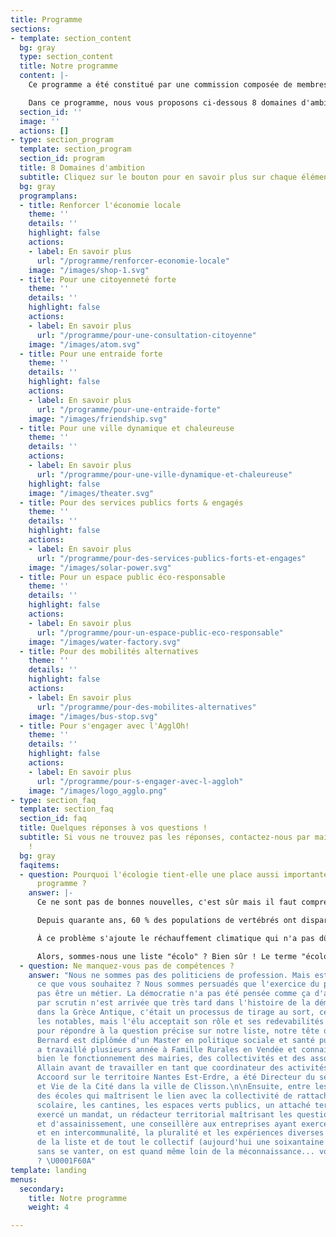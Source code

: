 ```yaml
---
title: Programme
sections:
- template: section_content
  bg: gray
  type: section_content
  title: Notre programme
  content: |-
    Ce programme a été constitué par une commission composée de membres de la liste [Gétigné Collectif](/liste-participative) et de citoyens volontaires. Grâce à un processus participatif, l'équipe a réussi à proposer un programme solide et équilibré. C'est grâce au dialogue et à la présence de personnes expérimentées et compétentes dans plusieurs domaines : l'environnement, la gestion des déchêts, l'économie, le commerce, la comptabilité, l'urbanisme, le transport, les sciences sociales, l'éducation, le numérique.

    Dans ce programme, nous vous proposons ci-dessous 8 domaines d'ambitions intégrant 20 mesures du [Pacte pour la Transition](https://www.pacte-transition.org "Pacte pour la Transition") ainsi que les 3 chantiers structurants qui sont ressortis lors de nos débats.
  section_id: ''
  image: ''
  actions: []
- type: section_program
  template: section_program
  section_id: program
  title: 8 Domaines d'ambition
  subtitle: Cliquez sur le bouton pour en savoir plus sur chaque élément.
  bg: gray
  programplans:
  - title: Renforcer l'économie locale
    theme: ''
    details: ''
    highlight: false
    actions:
    - label: En savoir plus
      url: "/programme/renforcer-economie-locale"
    image: "/images/shop-1.svg"
  - title: Pour une citoyenneté forte
    theme: ''
    details: ''
    highlight: false
    actions:
    - label: En savoir plus
      url: "/programme/pour-une-consultation-citoyenne"
    image: "/images/atom.svg"
  - title: Pour une entraide forte
    theme: ''
    details: ''
    highlight: false
    actions:
    - label: En savoir plus
      url: "/programme/pour-une-entraide-forte"
    image: "/images/friendship.svg"
  - title: Pour une ville dynamique et chaleureuse
    theme: ''
    details: ''
    actions:
    - label: En savoir plus
      url: "/programme/pour-une-ville-dynamique-et-chaleureuse"
    highlight: false
    image: "/images/theater.svg"
  - title: Pour des services publics forts & engagés
    theme: ''
    details: ''
    highlight: false
    actions:
    - label: En savoir plus
      url: "/programme/pour-des-services-publics-forts-et-engages"
    image: "/images/solar-power.svg"
  - title: Pour un espace public éco-responsable
    theme: ''
    details: ''
    highlight: false
    actions:
    - label: En savoir plus
      url: "/programme/pour-un-espace-public-eco-responsable"
    image: "/images/water-factory.svg"
  - title: Pour des mobilités alternatives
    theme: ''
    details: ''
    highlight: false
    actions:
    - label: En savoir plus
      url: "/programme/pour-des-mobilites-alternatives"
    image: "/images/bus-stop.svg"
  - title: Pour s'engager avec l'AgglOh!
    theme: ''
    details: ''
    highlight: false
    actions:
    - label: En savoir plus
      url: "/programme/pour-s-engager-avec-l-aggloh"
    image: "/images/logo_agglo.png"
- type: section_faq
  template: section_faq
  section_id: faq
  title: Quelques réponses à vos questions !
  subtitle: Si vous ne trouvez pas les réponses, contactez-nous par mail ou téléphone
    !
  bg: gray
  faqitems:
  - question: Pourquoi l'écologie tient-elle une place aussi importante dans notre
      programme ?
    answer: |-
      Ce ne sont pas de bonnes nouvelles, c'est sûr mais il faut comprendre la situation. Les scientifiques sont unanimes : il y a **URGENCE**. La biodiversité s'est effondrée au cours des 40 dernières années, essentiellement à cause de la déforestation et des pesticides. Les chiffres font froid dans le dos, si vous ne les connaissez pas, préparez-vous :

      Depuis quarante ans, 60 % des populations de vertébrés ont disparu. Poissons, mammifères, reptiles, amphibiens _n’ont jamais décliné à un rythme si rapide, qui est aujourd’hui cent à mille fois supérieur que celui calculé au cours des temps géologiques_, [s’alarmait l’an dernier le WWF](https://reporterre.net/Depuis-1970-les-populations-de-vertebres-ont-chute-de-60-alerte-le-WWF). Mais il ne fait pas bon avoir six pattes non plus : [d’après une étude publiée début 2019](https://reporterre.net/Les-insectes-pourraient-disparaitre-d-ici-un-siecle), les insectes pourraient disparaître d’ici un siècle. Où que l’on regarde, les signaux sont au rouge. La biodiversité — qui recouvre la diversité des écosystèmes, des espèces animales ou végétales et des gènes — est si menacée que l’on parle désormais d’une sixième extinction de masse.

      À ce problème s'ajoute le réchauffement climatique qui n'a pas dû vous échapper. Les innondations, les tempêtes, les incendies, les canicules, ces événements parfois catastrophiques ont déjà commencé à s'intensifier et à se multiplier. Les scientifiques tirent toutes les sonnettes d'alarmes qu'ils peuvent mais les hommes et femmes politiques ne semblent pas saisir l'urgence de la situation. Mais si à l'échelle nationale et internationale, nous n'avons pas le contrôle sur nos dirigeants, l'échelle municipale semble être parfaite. Chaque commune, chaque territoire se doit d'agir, d'informer, d'orienter les politiques selon ses spécificités afin de réduire notre impact sur l'environnement.

      Alors, sommes-nous une liste "écolo" ? Bien sûr ! Le terme "écologie" tire ses racines de **oikos** qui signifie la maison et **logos** qui signifie la science. L'écologie, c'est donc juste l'étude de notre milieu naturel, celui où l'on vit tous, humains et animaux, la Terre. C'est pour nous et nos enfants que nous faisons ça.
  - question: Ne manquez-vous pas de compétences ?
    answer: "Nous ne sommes pas des politiciens de profession. Mais est-ce vraiment
      ce que vous souhaitez ? Nous sommes persuadés que l'exercice du pouvoir ne devrait
      pas être un métier. La démocratie n'a pas été pensée comme ça d'ailleurs, l'élection
      par scrutin n'est arrivée que très tard dans l'histoire de la démocratie ! Avant,
      dans la Grèce Antique, c'était un processus de tirage au sort, certes parmi
      les notables, mais l'élu acceptait son rôle et ses redevabilités comme un honneur.\n\nMaintenant
      pour répondre à la question précise sur notre liste, notre tête de liste Marion
      Bernard est diplômée d'un Master en politique sociale et santé publique. Elle
      a travaillé plusieurs année à Famille Rurales en Vendée et connait donc assez
      bien le fonctionnement des mairies, des collectivités et des associations. Cyril
      Allain avant de travailler en tant que coordinateur des activités de l'association
      Accoord sur le territoire Nantes Est-Erdre, a été Directeur du service Animation
      et Vie de la Cité dans la ville de Clisson.\n\nEnsuite, entre les professeurs
      des écoles qui maîtrisent le lien avec la collectivité de rattachement, le transport
      scolaire, les cantines, les espaces verts publics, un attaché territorial ayant
      exercé un mandat, un rédacteur territorial maîtrisant les questions d'urbanisme
      et d'assainissement, une conseillère aux entreprises ayant exercé en commune
      et en intercommunalité, la pluralité et les expériences diverses de chaque personne
      de la liste et de tout le collectif (aujourd'hui une soixantaine de membres),
      sans se vanter, on est quand même loin de la méconnaissance... vous nous l'accordez
      ? \U0001F60A"
template: landing
menus:
  secondary:
    title: Notre programme
    weight: 4

---
```

